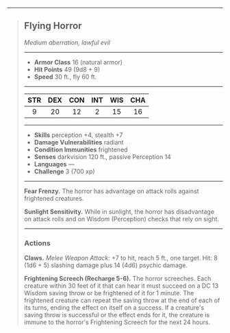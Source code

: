 ***
> ## Flying Horror
> *Medium aberration, lawful evil*
> 
> ***
> 
> - **Armor Class** 16 (natural armor)
> - **Hit Points** 49 (9d8 + 9)
> - **Speed** 30 ft., fly 60 ft.
> 
> ***
> 
> |STR|DEX|CON|INT|WIS|CHA|
> |:---:|:---:|:---:|:---:|:---:|:---:|
> |9|20|12|2|15|16|
> 
> ***
> 
> - **Skills** perception +4, stealth +7
> - **Damage Vulnerabilities** radiant
> - **Condition Immunities** frightened
> - **Senses** darkvision 120 ft., passive Perception 14
> - **Languages** —
> - **Challenge** 3 (700 xp)
> 
> ***
> 
> **Fear Frenzy.** The horror has advantage on attack rolls against frightened creatures.
> 
> **Sunlight Sensitivity.** While in sunlight, the horror has disadvantage on attack rolls and on Wisdom (Perception) checks that rely on sight.
> 
> ***
> 
> ### Actions
> **Claws.** *Melee Weapon Attack:* +7 to hit, reach 5 ft., one target. Hit: 8 (1d6 + 5) slashing damage plus 14 (4d6) psychic damage.
> 
> **Frightening Screech (Recharge 5-6).** The horror screeches. Each creature within 30 feet of it that can hear it must succeed on a DC 13 Wisdom saving throw or be frightened of it for 1 minute. The frightened creature can repeat the saving throw at the end of each of its turns, ending the effect on itself on a success. If a creature's saving throw is successful or the effect ends for it, the creature is immune to the horror's Frightening Screech for the next 24 hours.